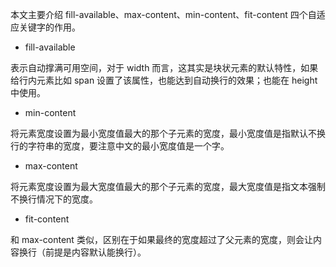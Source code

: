 本文主要介绍 fill-available、max-content、min-content、fit-content 四个自适应关键字的作用。

- fill-available

表示自动撑满可用空间，对于 width 而言，这其实是块状元素的默认特性，如果给行内元素比如 span 设置了该属性，也能达到自动换行的效果；也能在 height 中使用。

- min-content

将元素宽度设置为最小宽度值最大的那个子元素的宽度，最小宽度值是指默认不换行的字符串的宽度，要注意中文的最小宽度值是一个字。

- max-content

将元素宽度设置为最大宽度值最大的那个子元素的宽度，最大宽度值是指文本强制不换行情况下的宽度。

- fit-content

和 max-content 类似，区别在于如果最终的宽度超过了父元素的宽度，则会让内容换行（前提是内容默认能换行）。
